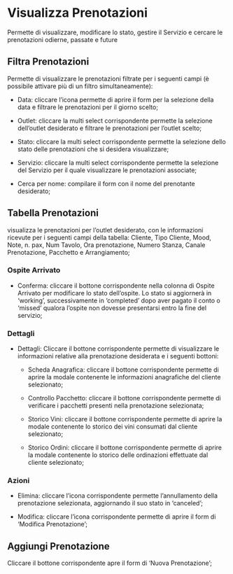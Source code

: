 # Visualizza Prenotazioni

Permette di visualizzare, modificare lo stato, gestire il Servizio e cercare le prenotazioni odierne, passate e future

## Filtra Prenotazioni

Permette di visualizzare le prenotazioni filtrate per i seguenti campi (è possibile attivare più di un filtro simultaneamente):

* Data:  cliccare l’icona  permette di aprire il form per la selezione della data e filtrare le prenotazioni per il giorno scelto;

* Outlet: cliccare la multi select corrispondente permette la selezione dell’outlet desiderato e filtrare le prenotazioni per l’outlet scelto;

* Stato: cliccare la multi select corrispondente permette la selezione dello stato delle prenotazioni che si desidera visualizzare;

* Servizio: cliccare la multi select corrispondente permette la selezione del Servizio per il quale visualizzare le prenotazioni associate;

* Cerca per nome: compilare il form con il nome del prenotante desiderato;

## Tabella Prenotazioni

visualizza le prenotazioni per l’outlet desiderato, con le informazioni ricevute per i seguenti campi della tabella: Cliente, Tipo Cliente, Mood, Note, n. pax, Num Tavolo, Ora prenotazione, Numero Stanza, Canale Prenotazione, Pacchetto e Arrangiamento;

### Ospite Arrivato

* Conferma: cliccare il bottone corrispondente nella colonna di Ospite Arrivato per modificare lo stato dell’ospite. Lo stato si aggiornerà in ‘working’, successivamente in ‘completed’ dopo aver pagato il conto o  ‘missed’ qualora l’ospite non dovesse presentarsi entro la fine del servizio;

### Dettagli

* Dettagli: Cliccare il bottone corrispondente permette di visualizzare le informazioni relative alla prenotazione desiderata e i seguenti bottoni:

    * Scheda Anagrafica: cliccare il bottone corrispondente permette di aprire la modale contenente le informazioni anagrafiche del cliente selezionato;

    * Controllo Pacchetto: cliccare il bottone corrispondente permette di verificare i pacchetti presenti nella prenotazione selezionata;

    * Storico Vini: cliccare il bottone corrispondente permette di aprire la modale contenente lo storico dei vini consumati dal cliente selezionato;

    * Storico Ordini: cliccare il bottone corrispondente permette di aprire la modale contenente lo storico delle ordinazioni effettuate dal cliente selezionato;

### Azioni

* Elimina: cliccare l’icona corrispondente permette l’annullamento della prenotazione selezionata, aggiornando il suo stato in ‘canceled’;

* Modifica: cliccare l’icona corrispondente permette di aprire il form di ‘Modifica Prenotazione’;

## Aggiungi Prenotazione

Cliccare il bottone corrispondente apre il form di ‘Nuova Prenotazione’;